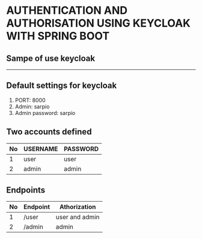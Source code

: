 # AUTHENTICATION AND AUTHORISATION USING KEYCLOAK WITH SPRING BOOT
## Sampe of use keycloak
___

## Default settings for keycloak
1. PORT: 8000
2. Admin: sarpio
3. Admin password: sarpio

## Two accounts defined

| No| USERNAME  | PASSWORD |
|---| --------- | -------- |
| 1 | user      | user     |
| 2 | admin     | admin    |


## Endpoints

| No| Endpoint  | Athorization   |
|---| --------- | ------------   |
| 1 | /user     | user and admin |
| 2 | /admin    | admin          |
